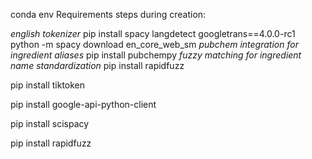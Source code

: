conda env Requirements steps during creation:

*english tokenizer*
pip install spacy langdetect googletrans==4.0.0-rc1
python -m spacy download en_core_web_sm
*pubchem integration for ingredient aliases*
pip install pubchempy
*fuzzy matching for ingredient name standardization*
pip install rapidfuzz

pip install tiktoken

pip install google-api-python-client

pip install scispacy

pip install rapidfuzz
